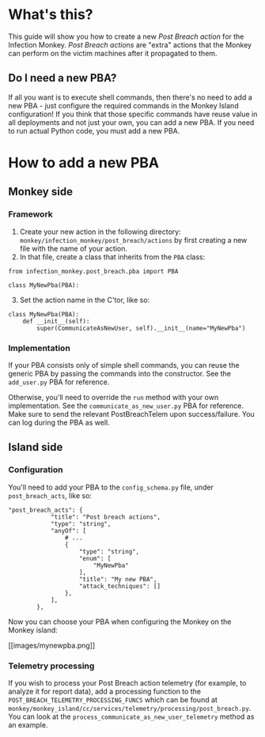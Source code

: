 # What's this? 
This guide will show you how to create a new _Post Breach action_ for the Infection Monkey. _Post Breach actions_ are "extra" actions that the Monkey can perform on the victim machines after it propagated to them. 

## Do I need a new PBA? 
If all you want is to execute shell commands, then there's no need to add a new PBA - just configure the required commands in the Monkey Island configuration! If you think that those specific commands have reuse value in all deployments and not just your own, you can add a new PBA. If you need to run actual Python code, you must add a new PBA.

# How to add a new PBA
## Monkey side
### Framework
1. Create your new action in the following directory: `monkey/infection_monkey/post_breach/actions` by first creating a new file with the name of your action. 
2. In that file, create a class that inherits from the `PBA` class: 
```
from infection_monkey.post_breach.pba import PBA

class MyNewPba(PBA):
```
3. Set the action name in the C'tor, like so: 
```
class MyNewPba(PBA):
    def __init__(self):
        super(CommunicateAsNewUser, self).__init__(name="MyNewPba")
```

### Implementation

If your PBA consists only of simple shell commands, you can reuse the generic PBA by passing the commands into the constructor. See the `add_user.py` PBA for reference. 

Otherwise, you'll need to override the `run` method with your own implementation. See the `communicate_as_new_user.py` PBA for reference. Make sure to send the relevant PostBreachTelem upon success/failure. You can log during the PBA as well. 

## Island side
### Configuration
You'll need to add your PBA to the `config_schema.py` file, under `post_breach_acts`, like so: 
```
"post_breach_acts": {
            "title": "Post breach actions",
            "type": "string",
            "anyOf": [
                # ...
                {
                    "type": "string",
                    "enum": [
                        "MyNewPba"
                    ],
                    "title": "My new PBA",
                    "attack_techniques": []
                },
            ],
        },
```

Now you can choose your PBA when configuring the Monkey on the Monkey island:

[[images/mynewpba.png]]

### Telemetry processing
If you wish to process your Post Breach action telemetry (for example, to analyze it for report data), add a processing function to the `POST_BREACH_TELEMETRY_PROCESSING_FUNCS` which can be found at `monkey/monkey_island/cc/services/telemetry/processing/post_breach.py`. You can look at the `process_communicate_as_new_user_telemetry` method as an example. 